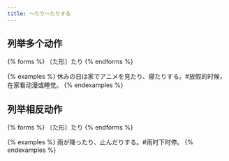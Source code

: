 ```yaml
---
title: 〜たり〜たりする
---
```


## 列举多个动作

{% forms %}
〔た形〕たり
{% endforms %}

{% examples %}
休みの日は家でアニメを見たり、寝たりする。#放假的时候，在家看动漫或睡觉。
{% endexamples %}

## 列举相反动作

{% forms %}
〔た形〕たり
{% endforms %}

{% examples %}
雨が降ったり、止んだりする。#雨时下时停。
{% endexamples %}
